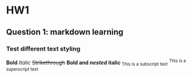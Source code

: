 # HW1

## Question 1: markdown learning

### Test different text styling
**Bold** 
*Italic*
~~Strikethrough~~
**Bold and _nested_ italic**
<sub>This is a subscript text</sub>
<sup>This is a superscript text</sup>
